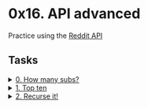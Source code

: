 # 0x16. API advanced

Practice using the [Reddit API](https://intranet.alxswe.com/rltoken/b-4nD6hwEeNYTwYl5yWNwA)

## Tasks
<details>
<summary><a href="./0-subs.py">0. How many subs?</a></summary>
<a href="https://postimg.cc/jw54Nq7P" target='_blank'><img src='https://i.postimg.cc/NM8J35GJ/Screenshot-from-2023-06-07-08-50-35.png' border='0' alt='image'/></a>
</details>

<details>
<summary><a href="./1-top_ten.py">1. Top ten</a></summary>
<a href="https://postimg.cc/G8dBhp1F" target='_blank'><img src='https://i.postimg.cc/gJ63swST/Screenshot-from-2023-06-07-10-37-17.png' border='0' alt='image'/></a>
</details>

<details>
<summary><a href="./2-recurse.py">2. Recurse it!</a></summary>
<a href="https://postimg.cc/RNwrMKwy" target='_blank'><img src='https://i.postimg.cc/PrRdQMJX/Screenshot-from-2023-06-07-16-43-54.png' border='0' alt='image'/></a>
</details>

